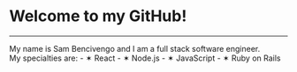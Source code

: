 
# Welcome to my GitHub!
---

My name is Sam Bencivengo and I am a full stack software engineer.
<br />
  My specialties are: 
    - ✶ React
    - ✶ Node.js
    - ✶ JavaScript
    - ✶ Ruby on Rails
    
  
